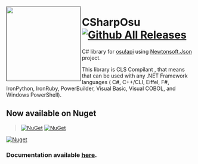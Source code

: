 <a href=""><img src="https://www.dropbox.com/s/gituqfcsj9ugnzg/Favicon.gif?dl=1" align="left" height="200" width="200" ></a>
# CSharpOsu [![Github All Releases](https://img.shields.io/github/downloads/Xferno2/CSharpOsu/total.svg)]()
C# library for [osu!api](https://github.com/ppy/osu-api/wiki)
using [Newtonsoft.Json](https://github.com/JamesNK/Newtonsoft.Json) project.

This library is CLS Compilant , that means that can be used with
any .NET Framework languages ( C#, C++/CLI, Eiffel, F#, IronPython, IronRuby,
PowerBuilder, Visual Basic, Visual COBOL, and Windows PowerShell).

## Now available on Nuget
>[![NuGet](https://img.shields.io/nuget/dt/CSharpOSU.svg)]() [![NuGet](https://img.shields.io/nuget/v/CSharpOsu.svg)](https://www.nuget.org/packages/CSharpOSU)

[![Nuget](https://i.gyazo.com/b01edf11d69900d707d5fed3cad5081f.png)]()

### Documentation available [here](https://xferno2.github.io/CSharpOsu/).
